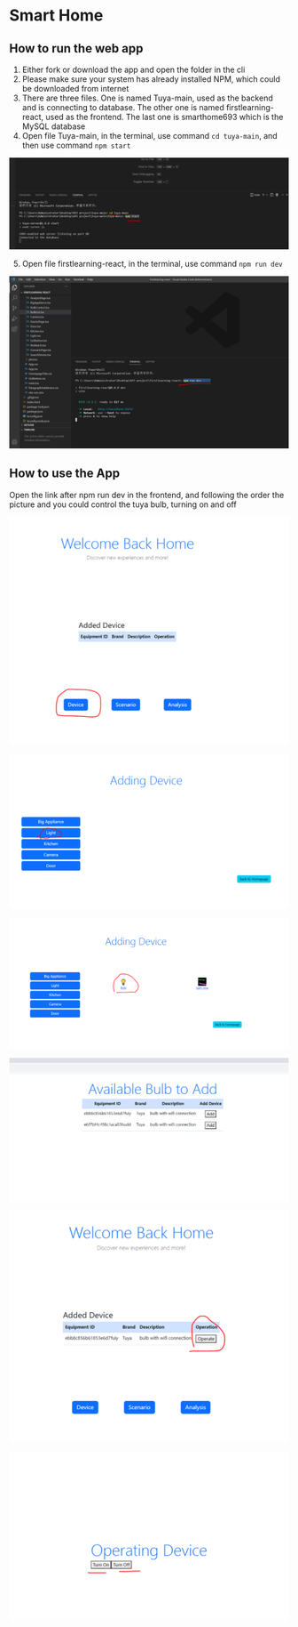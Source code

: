 # Smart Home

## How to run the web app
1.	Either fork or download the app and open the folder in the cli
2.	Please make sure your system has already installed NPM, which could be downloaded from internet
3.	There are three files. One is named Tuya-main, used as the backend and is connecting to database. The other one is named firstlearning-react, used as the frontend. The last one is smarthome693 which is the MySQL database
4.	Open file Tuya-main, in the terminal, use command `cd tuya-main`, and then use command `npm start`  

   
![backend of command](https://github.com/wanjun3211/SmartHome/blob/main/backend%20npm%20start.PNG)


5.	Open file firstlearning-react, in the terminal, use command `npm run dev`

![frontend of command](https://github.com/wanjun3211/SmartHome/blob/main/frontend%20npm%20run%20dev.PNG)


## How to use the App
Open the link after npm run dev in the frontend, and following the order the picture and you could control the tuya bulb, turning on and off

![homepage](https://github.com/wanjun3211/SmartHome/blob/main/homepage.PNG)

![order1](https://github.com/wanjun3211/SmartHome/blob/main/light%20add1.PNG)

![order2](https://github.com/wanjun3211/SmartHome/blob/main/light%20add2.PNG)

![order3](https://github.com/wanjun3211/SmartHome/blob/main/light%20add3.PNG)

![order4](https://github.com/wanjun3211/SmartHome/blob/main/light%20add4.PNG)

![order5](https://github.com/wanjun3211/SmartHome/blob/main/light%20add5.PNG)
